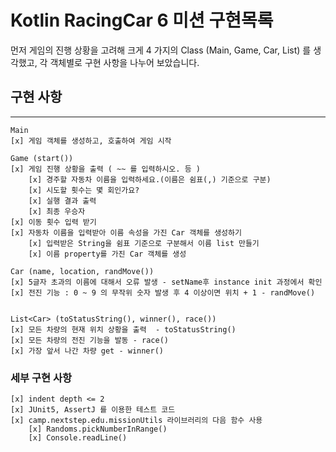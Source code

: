 # Kotlin RacingCar 6 미션 구현목록

먼저 게임의 진행 상황을 고려해 크게 4 가지의 Class (Main, Game, Car, List<Car>) 를 생각했고, 각 객체별로 구현 사항을 나누어 보았습니다.

## 구현 사항

****

    Main
    [x] 게임 객체를 생성하고, 호출하여 게임 시작
    
    Game (start())
    [x] 게임 진행 상황을 출력 ( ~~ 를 입력하시오. 등 )
        [x] 경주할 자동차 이름을 입력하세요.(이름은 쉼표(,) 기준으로 구분)
        [x] 시도할 횟수는 몇 회인가요?
        [x] 실행 결과 출력
        [x] 최종 우승자 
    [x] 이동 횟수 입력 받기
    [x] 자동차 이름을 입력받아 이름 속성을 가진 Car 객체를 생성하기
        [x] 입력받은 String을 쉼표 기준으로 구분해서 이름 list 만들기
        [x] 이름 property를 가진 Car 객체를 생성  
    
    Car (name, location, randMove())
    [x] 5글자 초과의 이름에 대해서 오류 발생 - setName후 instance init 과정에서 확인
    [x] 전진 기능 : 0 ~ 9 의 무작위 숫자 발생 후 4 이상이면 위치 + 1 - randMove()

    
    List<Car> (toStatusString(), winner(), race())
    [x] 모든 차량의 현재 위치 상황을 출력  - toStatusString()
    [x] 모든 차량의 전진 기능을 발동 - race()
    [x] 가장 앞서 나간 차량 get - winner()

### 세부 구현 사항

    [x] indent depth <= 2
    [x] JUnit5, AssertJ 를 이용한 테스트 코드
    [x] camp.nextstep.edu.missionUtils 라이브러리의 다음 함수 사용
        [x] Randoms.pickNumberInRange()
        [x] Console.readLine() 